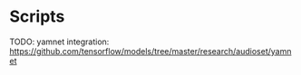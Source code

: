 # Scripts


TODO: yamnet integration: https://github.com/tensorflow/models/tree/master/research/audioset/yamnet